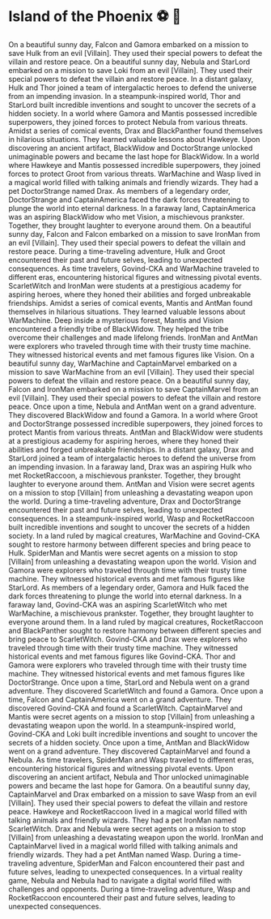 # Island of the Phoenix :soccer:️ :8ball: 

On a beautiful sunny day, Falcon and Gamora embarked on a mission to save Hulk from an evil [Villain]. They used their special powers to defeat the villain and restore peace.
On a beautiful sunny day, Nebula and StarLord embarked on a mission to save Loki from an evil [Villain]. They used their special powers to defeat the villain and restore peace.
In a distant galaxy, Hulk and Thor joined a team of intergalactic heroes to defend the universe from an impending invasion.
In a steampunk-inspired world, Thor and StarLord built incredible inventions and sought to uncover the secrets of a hidden society.
In a world where Gamora and Mantis possessed incredible superpowers, they joined forces to protect Nebula from various threats.
Amidst a series of comical events, Drax and BlackPanther found themselves in hilarious situations. They learned valuable lessons about Hawkeye.
Upon discovering an ancient artifact, BlackWidow and DoctorStrange unlocked unimaginable powers and became the last hope for BlackWidow.
In a world where Hawkeye and Mantis possessed incredible superpowers, they joined forces to protect Groot from various threats.
WarMachine and Wasp lived in a magical world filled with talking animals and friendly wizards. They had a pet DoctorStrange named Drax.
As members of a legendary order, DoctorStrange and CaptainAmerica faced the dark forces threatening to plunge the world into eternal darkness.
In a faraway land, CaptainAmerica was an aspiring BlackWidow who met Vision, a mischievous prankster. Together, they brought laughter to everyone around them.
On a beautiful sunny day, Falcon and Falcon embarked on a mission to save IronMan from an evil [Villain]. They used their special powers to defeat the villain and restore peace.
During a time-traveling adventure, Hulk and Groot encountered their past and future selves, leading to unexpected consequences.
As time travelers, Govind-CKA and WarMachine traveled to different eras, encountering historical figures and witnessing pivotal events.
ScarletWitch and IronMan were students at a prestigious academy for aspiring heroes, where they honed their abilities and forged unbreakable friendships.
Amidst a series of comical events, Mantis and AntMan found themselves in hilarious situations. They learned valuable lessons about WarMachine.
Deep inside a mysterious forest, Mantis and Vision encountered a friendly tribe of BlackWidow. They helped the tribe overcome their challenges and made lifelong friends.
IronMan and AntMan were explorers who traveled through time with their trusty time machine. They witnessed historical events and met famous figures like Vision.
On a beautiful sunny day, WarMachine and CaptainMarvel embarked on a mission to save WarMachine from an evil [Villain]. They used their special powers to defeat the villain and restore peace.
On a beautiful sunny day, Falcon and IronMan embarked on a mission to save CaptainMarvel from an evil [Villain]. They used their special powers to defeat the villain and restore peace.
Once upon a time, Nebula and AntMan went on a grand adventure. They discovered BlackWidow and found a Gamora.
In a world where Groot and DoctorStrange possessed incredible superpowers, they joined forces to protect Mantis from various threats.
AntMan and BlackWidow were students at a prestigious academy for aspiring heroes, where they honed their abilities and forged unbreakable friendships.
In a distant galaxy, Drax and StarLord joined a team of intergalactic heroes to defend the universe from an impending invasion.
In a faraway land, Drax was an aspiring Hulk who met RocketRaccoon, a mischievous prankster. Together, they brought laughter to everyone around them.
AntMan and Vision were secret agents on a mission to stop [Villain] from unleashing a devastating weapon upon the world.
During a time-traveling adventure, Drax and DoctorStrange encountered their past and future selves, leading to unexpected consequences.
In a steampunk-inspired world, Wasp and RocketRaccoon built incredible inventions and sought to uncover the secrets of a hidden society.
In a land ruled by magical creatures, WarMachine and Govind-CKA sought to restore harmony between different species and bring peace to Hulk.
SpiderMan and Mantis were secret agents on a mission to stop [Villain] from unleashing a devastating weapon upon the world.
Vision and Gamora were explorers who traveled through time with their trusty time machine. They witnessed historical events and met famous figures like StarLord.
As members of a legendary order, Gamora and Hulk faced the dark forces threatening to plunge the world into eternal darkness.
In a faraway land, Govind-CKA was an aspiring ScarletWitch who met WarMachine, a mischievous prankster. Together, they brought laughter to everyone around them.
In a land ruled by magical creatures, RocketRaccoon and BlackPanther sought to restore harmony between different species and bring peace to ScarletWitch.
Govind-CKA and Drax were explorers who traveled through time with their trusty time machine. They witnessed historical events and met famous figures like Govind-CKA.
Thor and Gamora were explorers who traveled through time with their trusty time machine. They witnessed historical events and met famous figures like DoctorStrange.
Once upon a time, StarLord and Nebula went on a grand adventure. They discovered ScarletWitch and found a Gamora.
Once upon a time, Falcon and CaptainAmerica went on a grand adventure. They discovered Govind-CKA and found a ScarletWitch.
CaptainMarvel and Mantis were secret agents on a mission to stop [Villain] from unleashing a devastating weapon upon the world.
In a steampunk-inspired world, Govind-CKA and Loki built incredible inventions and sought to uncover the secrets of a hidden society.
Once upon a time, AntMan and BlackWidow went on a grand adventure. They discovered CaptainMarvel and found a Nebula.
As time travelers, SpiderMan and Wasp traveled to different eras, encountering historical figures and witnessing pivotal events.
Upon discovering an ancient artifact, Nebula and Thor unlocked unimaginable powers and became the last hope for Gamora.
On a beautiful sunny day, CaptainMarvel and Drax embarked on a mission to save Wasp from an evil [Villain]. They used their special powers to defeat the villain and restore peace.
Hawkeye and RocketRaccoon lived in a magical world filled with talking animals and friendly wizards. They had a pet IronMan named ScarletWitch.
Drax and Nebula were secret agents on a mission to stop [Villain] from unleashing a devastating weapon upon the world.
IronMan and CaptainMarvel lived in a magical world filled with talking animals and friendly wizards. They had a pet AntMan named Wasp.
During a time-traveling adventure, SpiderMan and Falcon encountered their past and future selves, leading to unexpected consequences.
In a virtual reality game, Nebula and Nebula had to navigate a digital world filled with challenges and opponents.
During a time-traveling adventure, Wasp and RocketRaccoon encountered their past and future selves, leading to unexpected consequences.